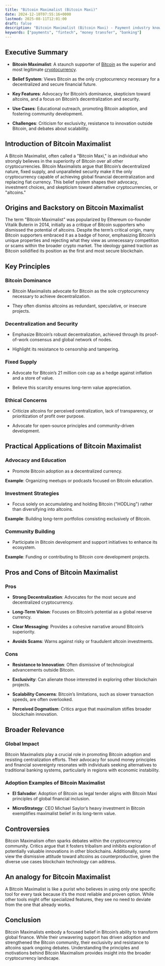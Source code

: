 ```yaml
---
title: "Bitcoin Maximalist (Bitcoin Maxi)"
date: 2024-12-10T07:55:16+0000
lastmod: 2025-08-11T12:01:00
draft: false
description: "Bitcoin Maximalist (Bitcoin Maxi) - Payment industry knowledge and insights"
keywords: ["payments", "fintech", "money transfer", "banking"]
---
```


## Executive Summary

- **Bitcoin Maximalist**: A staunch supporter of [Bitcoin](https://faisalkhanllc.xyz/resources/payments-wiki/b/bitcoin/) as the superior and most legitimate [cryptocurrency](https://faisalkhan.com/solutions/cryptocurrency/).

- **Belief System**: Views Bitcoin as the only cryptocurrency necessary for a decentralized and secure financial future.

- **Key Features**: Advocacy for Bitcoin’s dominance, skepticism toward altcoins, and a focus on Bitcoin’s decentralization and security.

- **Use Cases**: Educational outreach, promoting Bitcoin adoption, and fostering community development.

- **Challenges**: Criticism for exclusivity, resistance to innovation outside Bitcoin, and debates about scalability.

## Introduction of Bitcoin Maximalist

A Bitcoin Maximalist, often called a "Bitcoin Maxi," is an individual who strongly believes in the superiority of Bitcoin over all other cryptocurrencies. Bitcoin Maximalists argue that Bitcoin’s decentralized nature, fixed supply, and unparalleled security make it the only cryptocurrency capable of achieving global financial decentralization and replacing fiat currency. This belief system shapes their advocacy, investment choices, and skepticism toward alternative cryptocurrencies, or "altcoins."

## Origins and Backstory on Bitcoin Maximalist

The term "Bitcoin Maximalist" was popularized by Ethereum co-founder Vitalik Buterin in 2014, initially as a critique of Bitcoin supporters who dismissed the potential of altcoins. Despite the term’s critical origin, many Bitcoin supporters embraced it as a badge of honor, emphasizing Bitcoin’s unique properties and rejecting what they view as unnecessary competition or scams within the broader crypto market. The ideology gained traction as Bitcoin solidified its position as the first and most secure blockchain.

## Key Principles

### Bitcoin Dominance

- Bitcoin Maximalists advocate for Bitcoin as the sole cryptocurrency necessary to achieve decentralization.

- They often dismiss altcoins as redundant, speculative, or insecure projects.

### Decentralization and Security

- Emphasize Bitcoin’s robust decentralization, achieved through its proof-of-work consensus and global network of nodes.

- Highlight its resistance to censorship and tampering.

### Fixed Supply

- Advocate for Bitcoin’s 21 million coin cap as a hedge against inflation and a store of value.

- Believe this scarcity ensures long-term value appreciation.

### Ethical Concerns

- Criticize altcoins for perceived centralization, lack of transparency, or prioritization of profit over purpose.

- Advocate for open-source principles and community-driven development.

## Practical Applications of Bitcoin Maximalist

### Advocacy and Education

- Promote Bitcoin adoption as a decentralized currency.

**Example**: Organizing meetups or podcasts focused on Bitcoin education.

### Investment Strategies

- Focus solely on accumulating and holding Bitcoin ("HODLing") rather than diversifying into altcoins.

**Example**: Building long-term portfolios consisting exclusively of Bitcoin.

### Community Building

- Participate in Bitcoin development and support initiatives to enhance its ecosystem.

**Example**: Funding or contributing to Bitcoin core development projects.

## Pros and Cons of Bitcoin Maximalist

### Pros

- **Strong Decentralization**: Advocates for the most secure and decentralized cryptocurrency.

- **Long-Term Vision**: Focuses on Bitcoin’s potential as a global reserve currency.

- **Clear Messaging**: Provides a cohesive narrative around Bitcoin’s superiority.

- **Avoids Scams**: Warns against risky or fraudulent altcoin investments.

### Cons

- **Resistance to Innovation**: Often dismissive of technological advancements outside Bitcoin.

- **Exclusivity**: Can alienate those interested in exploring other blockchain projects.

- **Scalability Concerns**: Bitcoin’s limitations, such as slower transaction speeds, are often overlooked.

- **Perceived Dogmatism**: Critics argue that maximalism stifles broader blockchain innovation.

## Broader Relevance

### Global Impact

Bitcoin Maximalists play a crucial role in promoting Bitcoin adoption and resisting centralization efforts. Their advocacy for sound money principles and financial sovereignty resonates with individuals seeking alternatives to traditional banking systems, particularly in regions with economic instability.

### Adoption Examples of Bitcoin Maximalist

- **El Salvador**: Adoption of Bitcoin as legal tender aligns with Bitcoin Maxi principles of global financial inclusion.

- **MicroStrategy**: CEO Michael Saylor’s heavy investment in Bitcoin exemplifies maximalist belief in its long-term value.

## Controversies

Bitcoin Maximalism often sparks debates within the cryptocurrency community. Critics argue that it fosters tribalism and inhibits exploration of potentially valuable innovations in other blockchains. Additionally, some view the dismissive attitude toward altcoins as counterproductive, given the diverse use cases blockchain technology can address.

## An analogy for Bitcoin Maximalist

A Bitcoin Maximalist is like a purist who believes in using only one specific tool for every task because it’s the most reliable and proven option. While other tools might offer specialized features, they see no need to deviate from the one that already works.

## Conclusion

Bitcoin Maximalists embody a focused belief in Bitcoin’s ability to transform global finance. While their unwavering support has driven adoption and strengthened the Bitcoin community, their exclusivity and resistance to altcoins spark ongoing debates. Understanding the principles and motivations behind Bitcoin Maximalism provides insight into the broader cryptocurrency landscape.